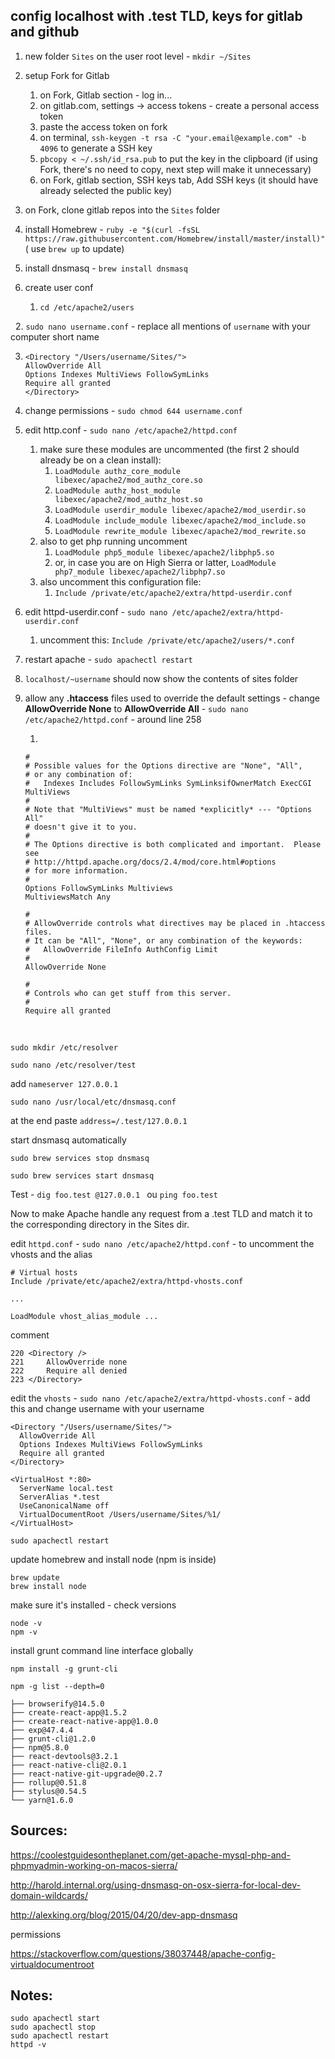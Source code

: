 ## config localhost with .test TLD, keys for gitlab and github


1. new folder ``Sites`` on the user root level - ``mkdir ~/Sites``


1. setup Fork for Gitlab

   1. on Fork, Gitlab section - log in...
   2. on gitlab.com, settings -> access tokens - create a personal access token
   3. paste the access token on fork
   4. on terminal, ``ssh-keygen -t rsa -C "your.email@example.com" -b 4096`` to generate a SSH key
   5. ``pbcopy < ~/.ssh/id_rsa.pub`` to put the key in the clipboard (if using Fork, there's no need to copy, next step will make it unnecessary)
   6. on Fork, gitlab section, SSH keys tab, Add SSH keys (it should have already selected the public key)

2. on Fork, clone gitlab repos into the ``Sites`` folder

4. install Homebrew - ``ruby -e "$(curl -fsSL https://raw.githubusercontent.com/Homebrew/install/master/install)"`` ( use ``brew up`` to update)

5. install dnsmasq - ``brew install dnsmasq``

6. create user conf

   1. ``cd /etc/apache2/users``

   2. ``sudo nano username.conf`` - replace all mentions of ``username`` with your computer short name 

   3. ```
      <Directory "/Users/username/Sites/">
      AllowOverride All
      Options Indexes MultiViews FollowSymLinks
      Require all granted
      </Directory>
      ```

   4. change permissions - ``sudo chmod 644 username.conf``

7. edit http.conf - ``sudo nano /etc/apache2/httpd.conf``

   1. make sure these modules are uncommented (the first 2 should already be on a clean install):
      1. ``LoadModule authz_core_module libexec/apache2/mod_authz_core.so``
      2. ``LoadModule authz_host_module libexec/apache2/mod_authz_host.so``
      3. ``LoadModule userdir_module libexec/apache2/mod_userdir.so``
      4. ``LoadModule include_module libexec/apache2/mod_include.so``
      5. ``LoadModule rewrite_module libexec/apache2/mod_rewrite.so``
   2. also to get php running uncomment
      1. ``LoadModule php5_module libexec/apache2/libphp5.so``
      2. or, in case you are on High Sierra or latter, ``LoadModule php7_module libexec/apache2/libphp7.so``
   3. also uncomment this configuration file:
      1. ``Include /private/etc/apache2/extra/httpd-userdir.conf``

8. edit httpd-userdir.conf - ``sudo nano /etc/apache2/extra/httpd-userdir.conf``

   1. uncomment this: ``Include /private/etc/apache2/users/*.conf``

9. restart apache - ``sudo apachectl restart``

10. ``localhost/~username`` should now show the contents of sites folder

11. allow any **.htaccess** files used to override the default settings - change **AllowOverride None** to **AllowOverride All** - ``sudo nano /etc/apache2/httpd.conf`` - around line 258

    1. ​

    ```
    #
    # Possible values for the Options directive are "None", "All",
    # or any combination of:
    #   Indexes Includes FollowSymLinks SymLinksifOwnerMatch ExecCGI MultiViews
    #
    # Note that "MultiViews" must be named *explicitly* --- "Options All"
    # doesn't give it to you.
    #
    # The Options directive is both complicated and important.  Please see
    # http://httpd.apache.org/docs/2.4/mod/core.html#options
    # for more information.
    #
    Options FollowSymLinks Multiviews
    MultiviewsMatch Any

    #
    # AllowOverride controls what directives may be placed in .htaccess files.
    # It can be "All", "None", or any combination of the keywords:
    #   AllowOverride FileInfo AuthConfig Limit
    #
    AllowOverride None

    #
    # Controls who can get stuff from this server.
    #
    Require all granted
    ```

    ​









``sudo mkdir /etc/resolver``

``sudo nano /etc/resolver/test``

add ``nameserver 127.0.0.1``





``sudo nano /usr/local/etc/dnsmasq.conf``

at the end paste ``address=/.test/127.0.0.1``



start dnsmasq automatically

``sudo brew services stop dnsmasq``

``sudo brew services start dnsmasq``



Test - ``dig foo.test @127.0.0.1 ``  ou  ``ping foo.test``







Now to make Apache handle any request from a .test TLD and match it to the corresponding directory in the Sites dir. 



edit ``httpd.conf`` - ``sudo nano /etc/apache2/httpd.conf`` - to uncomment the vhosts and the alias

```
# Virtual hosts
Include /private/etc/apache2/extra/httpd-vhosts.conf

...

LoadModule vhost_alias_module ...
```

comment

```
220 <Directory />
221     AllowOverride none
222     Require all denied
223 </Directory>
```









edit the ``vhosts`` - ``sudo nano /etc/apache2/extra/httpd-vhosts.conf`` - add this and change username with your username

```
<Directory "/Users/username/Sites/">
  AllowOverride All
  Options Indexes MultiViews FollowSymLinks
  Require all granted
</Directory>

<VirtualHost *:80>
  ServerName local.test
  ServerAlias *.test
  UseCanonicalName off
  VirtualDocumentRoot /Users/username/Sites/%1/
</VirtualHost>
```



``sudo apachectl restart``









update homebrew and install node (npm is inside)
```
brew update
brew install node
```

make sure it's installed - check versions
```
node -v
npm -v
```

install grunt command line interface globally
```
npm install -g grunt-cli
```



```
npm -g list --depth=0

├── browserify@14.5.0
├── create-react-app@1.5.2
├── create-react-native-app@1.0.0
├── exp@47.4.4
├── grunt-cli@1.2.0
├── npm@5.8.0
├── react-devtools@3.2.1
├── react-native-cli@2.0.1
├── react-native-git-upgrade@0.2.7
├── rollup@0.51.8
├── stylus@0.54.5
└── yarn@1.6.0
```





## Sources:

https://coolestguidesontheplanet.com/get-apache-mysql-php-and-phpmyadmin-working-on-macos-sierra/

http://harold.internal.org/using-dnsmasq-on-osx-sierra-for-local-dev-domain-wildcards/

http://alexking.org/blog/2015/04/20/dev-app-dnsmasq

permissions

https://stackoverflow.com/questions/38037448/apache-config-virtualdocumentroot




## Notes:
```
sudo apachectl start
sudo apachectl stop
sudo apachectl restart
httpd -v
```



